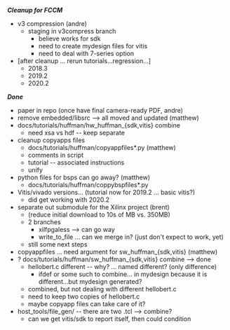 ***Cleanup for FCCM***

 * v3 compression (andre)
    * staging in v3compress branch
       * believe works for sdk
	   * need to create mydesign files for vitis
       * need to deal with 7-series option 
 * [after cleanup ... rerun tutorials...regression...]
    * 2018.3
    * 2019.2
	* 2020.2

***Done***
 * paper in repo (once have final camera-ready PDF, andre)
 * remove embedded/libsrc --> all moved and updated (matthew)
 * docs/tutorials/huffman/hw_huffman_{sdk,vitis} combine
     * need xsa vs hdf -- keep separate
 * cleanup copyapps files
	*  docs/tutorials/huffman/copyappfiles*.py (matthew)
    * comments in script
    * tutorial -- associated instructions
    *  unify
 * python files for bsps can go away? (matthew)
    *   docs/tutorials/huffman/coppybspfiles*.py
 * Vitis/vivado versions... (tutorial now for 2019.2 ... basic vitis?)
    * did get working with 2020.2 
 *  separate out submodule for the Xilinx project (brent)
    *    (reduce initial download to 10s of MB vs. 350MB)
    * 2 branches
    	* xilfpgaless --> can go way
    	* write_to_file ... can we merge in? (just don't expect to work,   yet)
    * still some next steps		
 * copyappfiles ... need argument for sw_huffman_{sdk,vitis} (matthew)
 * ? docs/tutorials/huffman/sw_huffman_{sdk,vitis} combine --> done
      * hellobert.c different -- why? ... named different? (only difference)
           * ifdef or some such to combine... in mydesign because it is different...but mydesign generated?
      * combined, but not dealing with different hellobert.c
	  * need to keep two copies of hellobert.c
	  * maybe copyapp files can take care of it?
 * host_tools/file_gen/ -- there are two .tcl --> combine?
     * can we get vitis/sdk to report itself, then could condition
